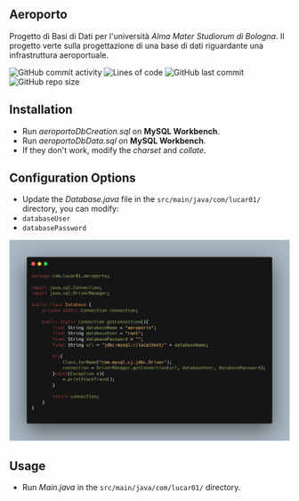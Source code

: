 ## Aeroporto

Progetto di Basi di Dati per l'università _Alma Mater Studiorum di Bologna_.
Il progetto verte sulla progettazione di una base di dati riguardante una infrastruttura aeroportuale.

![GitHub commit activity](https://img.shields.io/github/commit-activity/m/LucaR01/Aeroporto)
![Lines of code](https://img.shields.io/tokei/lines/github.com/LucaR01/Aeroporto)
![GitHub last commit](https://img.shields.io/github/last-commit/LucaR01/Aeroporto)
![GitHub repo size](https://img.shields.io/github/repo-size/LucaR01/Aeroporto)

## Installation

- Run _aeroportoDbCreation.sql_ on **MySQL Workbench**.
- Run _aeroportoDbData.sql_ on **MySQL Workbench**.
- If they don't work, modify the _charset_ and _collate_.

## Configuration Options
- Update the _Database.java_ file in the `src/main/java/com/lucar01/` directory, you can modify:
- `databaseUser`
- `databasePassword`

![Database Class](database.png "Update user and password")


## Usage

- Run _Main.java_ in the `src/main/java/com/lucar01/` directory.
